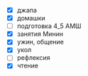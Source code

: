 - [x] джапа
- [x] домашки
- [ ] подготовка 4_5 АМШ
- [x] занятия Минин
- [x] ужин, общение
- [x] укол
- [ ] рефлексия
- [x] чтение

